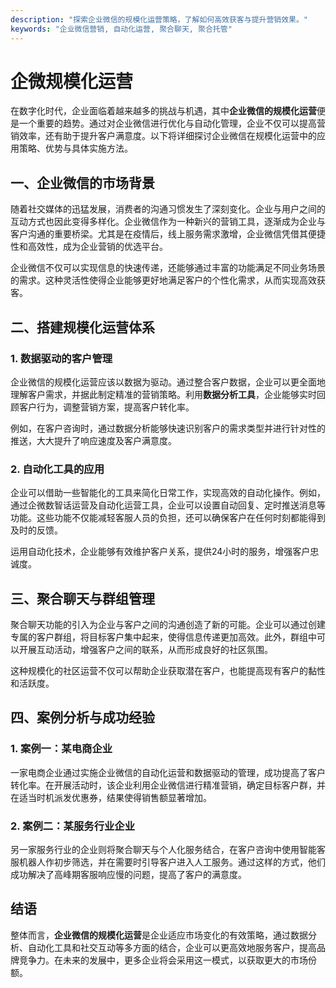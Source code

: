 ```yaml
---
description: "探索企业微信的规模化运营策略，了解如何高效获客与提升营销效果。"
keywords: "企业微信营销, 自动化运营, 聚合聊天, 聚合托管"
---
```

# 企微规模化运营

在数字化时代，企业面临着越来越多的挑战与机遇，其中**企业微信的规模化运营**便是一个重要的趋势。通过对企业微信进行优化与自动化管理，企业不仅可以提高营销效率，还有助于提升客户满意度。以下将详细探讨企业微信在规模化运营中的应用策略、优势与具体实施方法。

## 一、企业微信的市场背景

随着社交媒体的迅猛发展，消费者的沟通习惯发生了深刻变化。企业与用户之间的互动方式也因此变得多样化。企业微信作为一种新兴的营销工具，逐渐成为企业与客户沟通的重要桥梁。尤其是在疫情后，线上服务需求激增，企业微信凭借其便捷性和高效性，成为企业营销的优选平台。

企业微信不仅可以实现信息的快速传递，还能够通过丰富的功能满足不同业务场景的需求。这种灵活性使得企业能够更好地满足客户的个性化需求，从而实现高效获客。

## 二、搭建规模化运营体系

### 1. 数据驱动的客户管理

企业微信的规模化运营应该以数据为驱动。通过整合客户数据，企业可以更全面地理解客户需求，并据此制定精准的营销策略。利用**数据分析工具**，企业能够实时回顾客户行为，调整营销方案，提高客户转化率。

例如，在客户咨询时，通过数据分析能够快速识别客户的需求类型并进行针对性的推送，大大提升了响应速度及客户满意度。

### 2. 自动化工具的应用

企业可以借助一些智能化的工具来简化日常工作，实现高效的自动化操作。例如，通过企微数智话运营及自动化运营工具，企业可以设置自动回复、定时推送消息等功能。这些功能不仅能减轻客服人员的负担，还可以确保客户在任何时刻都能得到及时的反馈。

运用自动化技术，企业能够有效维护客户关系，提供24小时的服务，增强客户忠诚度。

## 三、聚合聊天与群组管理

聚合聊天功能的引入为企业与客户之间的沟通创造了新的可能。企业可以通过创建专属的客户群组，将目标客户集中起来，使得信息传递更加高效。此外，群组中可以开展互动活动，增强客户之间的联系，从而形成良好的社区氛围。

这种规模化的社区运营不仅可以帮助企业获取潜在客户，也能提高现有客户的黏性和活跃度。

## 四、案例分析与成功经验

### 1. 案例一：某电商企业

一家电商企业通过实施企业微信的自动化运营和数据驱动的管理，成功提高了客户转化率。在开展活动时，该企业利用企业微信进行精准营销，确定目标客户群，并在适当时机派发优惠券，结果使得销售额显著增加。

### 2. 案例二：某服务行业企业

另一家服务行业的企业则将聚合聊天与个人化服务结合，在客户咨询中使用智能客服机器人作初步筛选，并在需要时引导客户进入人工服务。通过这样的方式，他们成功解决了高峰期客服响应慢的问题，提高了客户的满意度。

## 结语

整体而言，**企业微信的规模化运营**是企业适应市场变化的有效策略，通过数据分析、自动化工具和社交互动等多方面的结合，企业可以更高效地服务客户，提高品牌竞争力。在未来的发展中，更多企业将会采用这一模式，以获取更大的市场份额。
